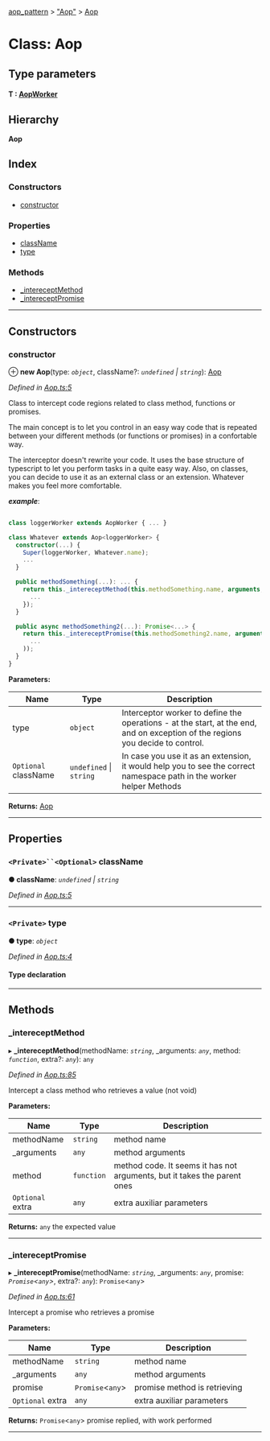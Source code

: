 [aop_pattern](../README.md) > ["Aop"](../modules/_aop_.md) > [Aop](../classes/_aop_.aop.md)

# Class: Aop

## Type parameters
#### T :  [AopWorker](_aopworker_.aopworker.md)
## Hierarchy

**Aop**

## Index

### Constructors

* [constructor](_aop_.aop.md#constructor)

### Properties

* [className](_aop_.aop.md#classname)
* [type](_aop_.aop.md#type)

### Methods

* [_intereceptMethod](_aop_.aop.md#_intereceptmethod)
* [_intereceptPromise](_aop_.aop.md#_intereceptpromise)

---

## Constructors

<a id="constructor"></a>

###  constructor

⊕ **new Aop**(type: *`object`*, className?: *`undefined` \| `string`*): [Aop](_aop_.aop.md)

*Defined in [Aop.ts:5](https://github.com/thewazaa/ts.aop_pattern/blob/4a30b91/src/Aop.ts#L5)*

Class to intercept code regions related to class method, functions or promises.

The main concept is to let you control in an easy way code that is repeated between your different methods (or functions or promises) in a confortable way.

The interceptor doesn't rewrite your code. It uses the base structure of typescript to let you perform tasks in a quite easy way. Also, on classes, you can decide to use it as an external class or an extension. Whatever makes you feel more comfortable.

*__example__*:
 ```typescript

class loggerWorker extends AopWorker { ... }

class Whatever extends Aop<loggerWorker> {
   constructor(...) {
     Super(loggerWorker, Whatever.name);
     ...
   }

   public methodSomething(...): ... {
     return this._intereceptMethod(this.methodSomething.name, arguments, () => {
       ...
     });
   }

   public async methodSomething2(...): Promise<...> {
     return this._intereceptPromise(this.methodSomething2.name, arguments, new Promise(
       ...
     ));
   }
}
```

**Parameters:**

| Name | Type | Description |
| ------ | ------ | ------ |
| type | `object` |  Interceptor worker to define the operations - at the start, at the end, and on exception of the regions you decide to control. |
| `Optional` className | `undefined` \| `string` |  In case you use it as an extension, it would help you to see the correct namespace path in the worker helper Methods |

**Returns:** [Aop](_aop_.aop.md)

___

## Properties

<a id="classname"></a>

### `<Private>``<Optional>` className

**● className**: *`undefined` \| `string`*

*Defined in [Aop.ts:5](https://github.com/thewazaa/ts.aop_pattern/blob/4a30b91/src/Aop.ts#L5)*

___
<a id="type"></a>

### `<Private>` type

**● type**: *`object`*

*Defined in [Aop.ts:4](https://github.com/thewazaa/ts.aop_pattern/blob/4a30b91/src/Aop.ts#L4)*

#### Type declaration

___

## Methods

<a id="_intereceptmethod"></a>

###  _intereceptMethod

▸ **_intereceptMethod**(methodName: *`string`*, _arguments: *`any`*, method: *`function`*, extra?: *`any`*): `any`

*Defined in [Aop.ts:85](https://github.com/thewazaa/ts.aop_pattern/blob/4a30b91/src/Aop.ts#L85)*

Intercept a class method who retrieves a value (not void)

**Parameters:**

| Name | Type | Description |
| ------ | ------ | ------ |
| methodName | `string` |  method name |
| _arguments | `any` |  method arguments |
| method | `function` |  method code. It seems it has not arguments, but it takes the parent ones |
| `Optional` extra | `any` |  extra auxiliar parameters |

**Returns:** `any`
the expected value

___
<a id="_intereceptpromise"></a>

###  _intereceptPromise

▸ **_intereceptPromise**(methodName: *`string`*, _arguments: *`any`*, promise: *`Promise`<`any`>*, extra?: *`any`*): `Promise`<`any`>

*Defined in [Aop.ts:61](https://github.com/thewazaa/ts.aop_pattern/blob/4a30b91/src/Aop.ts#L61)*

Intercept a promise who retrieves a promise

**Parameters:**

| Name | Type | Description |
| ------ | ------ | ------ |
| methodName | `string` |  method name |
| _arguments | `any` |  method arguments |
| promise | `Promise`<`any`> |  promise method is retrieving |
| `Optional` extra | `any` |  extra auxiliar parameters |

**Returns:** `Promise`<`any`>
promise replied, with work performed

___

